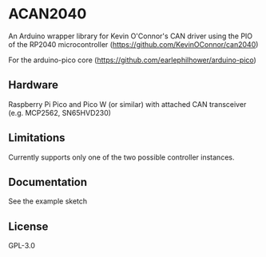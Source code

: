 
# ACAN2040

An Arduino wrapper library for Kevin O'Connor's CAN driver using the PIO of the RP2040 microcontroller
(https://github.com/KevinOConnor/can2040)

For the arduino-pico core (https://github.com/earlephilhower/arduino-pico)

## Hardware

Raspberry Pi Pico and Pico W (or similar) with attached CAN transceiver (e.g. MCP2562, SN65HVD230)

## Limitations

Currently supports only one of the two possible controller instances.

## Documentation

See the example sketch

## License

GPL-3.0
